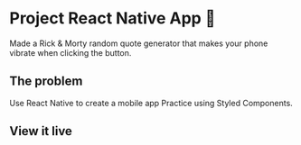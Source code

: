 # Project React Native App 📱
Made a Rick & Morty random quote generator that makes your phone vibrate when clicking the button.

## The problem
Use React Native to create a mobile app
Practice using Styled Components.


## View it live


